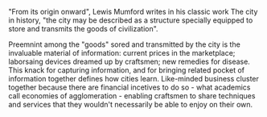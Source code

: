 "From its origin onward", Lewis Mumford writes in his classic work The city in history, "the city may be described as a structure specially equipped to store and transmits the goods of civilization". 

Preemnint among the "goods" sored and transmitted by the city is the invaluable material of information: current prices in the marketplace; laborsaing devices dreamed up by craftsmen; new remedies for disease. This knack for capturing information, and for  bringing related pocket of information together defines how cities learn. Like-minded business cluster together because there are financial incetives to do so - what academics call economies of agglomeration - enabling craftsmen to share techniques and services that they wouldn't necessarily be able to enjoy on their own.
